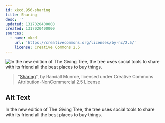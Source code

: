 ```yaml
---
id: xkcd.956-sharing
title: Sharing
desc: ''
updated: 1317020400000
created: 1317020400000
sources:
  - name: xkcd
    url: 'https://creativecommons.org/licenses/by-nc/2.5/'
    license: Creative Commons 2.5
---
```

![In the new edition of The Giving Tree, the tree uses social tools to share with its friend all the best places to buy things.](https://imgs.xkcd.com/comics/sharing.png)
> "[Sharing](https://xkcd.com/956/)", by Randall Munroe, licensed under Creative Commons Attribution-NonCommercial 2.5 License

## Alt Text
In the new edition of The Giving Tree, the tree uses social tools to share with its friend all the best places to buy things.
